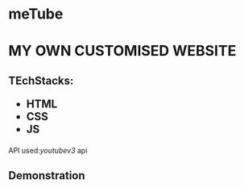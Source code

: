 # meTube
<h1>MY OWN CUSTOMISED WEBSITE</h1>
<h2>
  TEchStacks:<ul>
    <li>HTML</li>
    <li>CSS</li>
    <li>JS</li>
  </ul>
</h2>

<p>API used:<i>youtubev3</i> api</p>

<h2>Demonstration</h2>
